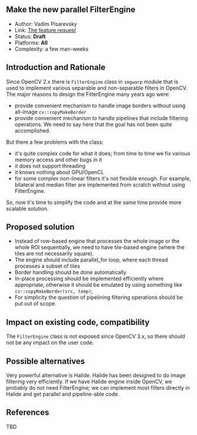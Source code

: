 ## Make the new parallel FilterEngine

* Author: Vadim Pisarevsky
* Link: [The feature request](https://github.com/opencv/opencv/issues/11012)
* Status: **Draft**
* Platforms: **All**
* Complexity: a few man-weeks

## Introduction and Rationale

Since OpenCV 2.x there is `FilterEngine` class in `imgwarp` module that is used to implement various separable and non-separable filters in OpenCV. The major reasons to design the FilterEngine many years ago were:

* provide convenient mechanism to handle image borders without using all-image `cv::copyMakeBorder`
* provide convenient mechanism to handle pipelines that include filtering operations. We need to say here that the goal has not been quite accomplished.

But there a few problems with the class:

* it's quite complex code for what it does; from time to time we fix various memory access and other bugs in it
* it does not support threading
* it knows nothing about GPU/OpenCL
* for some complex non-linear filters it's not flexible enough. For example, bilateral and median filter are implemented from scratch without using FilterEngine. 

So, now it's time to simplify the code and at the same time provide more scalable solution.

## Proposed solution

* Instead of row-based engine that processes the whole image or the whole ROI sequentially, we need to have tile-based engine (where the tiles are not necessarily square).
* The engine should include parallel_for loop, where each thread processes a subset of tiles
* Border handling should be done automatically
* In-place processing should be implemented efficiently where appropriate, otherwise it should be emulated by using something like `cv::copyMakeBorder(src, temp)`;
* For simplicity the question of pipelining filtering operations should be put out of scope.

## Impact on existing code, compatibility

The `FilterEngine` class is not exposed since OpenCV 3.x, so there should not be any impact on the user code.

## Possible alternatives

Very powerful alternative is Halide. Halide has been designed to do image filtering very efficiently. If we have Halide engine inside OpenCV, we probably do not need FilterEngine; we can implement most filters directly in Halide and get parallel and pipeline-able code.

## References

TBD